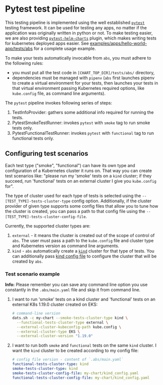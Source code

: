 # Pytest test pipeline

This testing pipeline is implemented using the well established [`pytest`](https://docs.pytest.org/en/stable/)
testing framework. It can be used for testing any apps, no matter if the application was originally written
in python or not. To make testing easier, we are also providing
[`pytest-helm-charts`](https://github.com/giantswarm/pytest-helm-charts) plugin, which makes writing
tests for kubernetes deployed apps easier. See [examples/apps/hello-world-app/tests/abs](examples/apps/hello-world-app/tests/abs) for a complete
usage example.

To make your tests automatically invocable from `abs`, you must adhere to the following rules:

- you must put all the test code in `[CHART_TOP_DIR]/tests/abs/` directory,
- dependencies must be managed with `pipenv` (`abs` first launches pipenv to create a virtual
  environment for your tests, then launches your tests in that virtual environment passing Kubernetes
  required options, like `kube.config` file, as command line arguments).

The `pytest` pipeline invokes following series of steps:

1. TestInfoProvider: gathers some additional info required for running the tests.
1. PytestSmokeTestRunner: invokes `pytest` with `smoke` tag to run smoke tests only.
1. PytestFunctionalTestRunner: invokes `pytest` with `functional` tag to run functional tests only.

## Configuring test scenarios

Each test type ("smoke", "functional") can have its own type and configuration of a Kubernetes cluster it
runs on. That way you can create test scenarios like: "please run my 'smoke' tests on a `kind` cluster; if they
succeed, run 'functional' tests on an external cluster I give you `kube.config` for".

The type of cluster used for each type of tests is selected using the `--[TEST_TYPE]-tests-cluster-type`
config option. Additionally, if the cluster provider of given type supports some config files that allow you
to tune how the cluster is created, you can pass a path to that config file using the
`--[TEST_TYPE]-tests-cluster-config-file`.

Currently, the supported cluster types are:

1. `external` - it means the cluster is created out of the scope of control of `abs`. The user must pass
   a path to the `kube.config` file and cluster type and Kubernetes version as command line arguments.
1. `kind` - `abs` automatically create a [`kind`](https://kind.sigs.k8s.io/docs/user/quick-start/)
   cluster for that type of tests. You can additionally pass
   [kind config file](https://kind.sigs.k8s.io/docs/user/quick-start/#configuring-your-kind-cluster)
   to configure the cluster that will be created by `abs`.

### Test scenario example

**Info:** Please remember you can save any command line option you use constantly in the `.abs/main.yaml`
file and skip it from command line.

1. I want to run 'smoke' tests on a kind cluster and 'functional' tests on an external K8s 1.19.0 cluster
   created on EKS:

   ```bash
   # command-line version
   dats.sh -c my-chart --smoke-tests-cluster-type kind \
     --functional-tests-cluster-type external \
     --external-cluster-kubeconfig-path kube.config \
     --external-cluster-type EKS \
     --external-cluster-version "1.19.0"
   ```

2. I want to run both `smoke` and `functional` tests on the same `kind` cluster. I want the `kind` cluster
   to be created according to my config file:

   ```yaml
   # config file version - content of `.abs/main.yaml`
   functional-tests-cluster-type: kind
   smoke-tests-cluster-type: kind
   smoke-tests-cluster-config-file: my-chart/kind_config.yaml
   functional-tests-cluster-config-file: my-chart/kind_config.yaml
   ```
